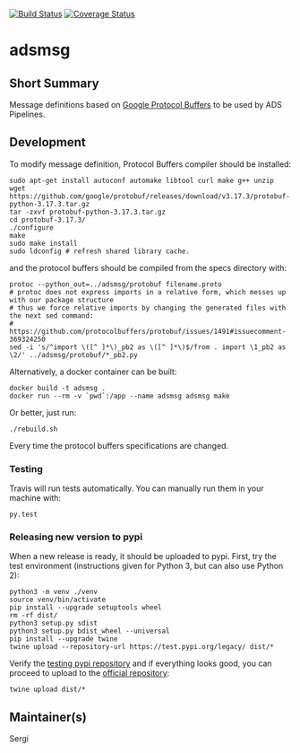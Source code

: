 [![Build Status](https://travis-ci.org/adsabs/ADSPipelineMsg.svg)](https://travis-ci.org/adsabs/ADSPipelineMsg)
[![Coverage Status](https://coveralls.io/repos/adsabs/ADSPipelineMsg/badge.svg)](https://coveralls.io/r/adsabs/ADSPipelineMsg)


# adsmsg

## Short Summary

Message definitions based on [Google Protocol Buffers](https://developers.google.com/protocol-buffers/) to be used by ADS Pipelines.


## Development

To modify message definition, Protocol Buffers compiler should be installed:

```
sudo apt-get install autoconf automake libtool curl make g++ unzip
wget https://github.com/google/protobuf/releases/download/v3.17.3/protobuf-python-3.17.3.tar.gz
tar -zxvf protobuf-python-3.17.3.tar.gz
cd protobuf-3.17.3/
./configure
make
sudo make install
sudo ldconfig # refresh shared library cache.
```

and the protocol buffers should be compiled from the specs directory with:

```
protoc --python_out=../adsmsg/protobuf filename.proto
# protoc does not express imports in a relative form, which messes up with our package structure
# thus we force relative imports by changing the generated files with the next sed command:
# 	https://github.com/protocolbuffers/protobuf/issues/1491#issuecomment-369324250
sed -i 's/^import \([^ ]*\)_pb2 as \([^ ]*\)$/from . import \1_pb2 as \2/' ../adsmsg/protobuf/*_pb2.py
```

Alternatively, a docker container can be built:

```
docker build -t adsmsg .
docker run --rm -v `pwd`:/app --name adsmsg adsmsg make
```

Or better, just run:

```
./rebuild.sh
```

Every time the protocol buffers specifications are changed.


### Testing

Travis will run tests automatically. You can manually run them in your machine with:

```
py.test
```

### Releasing new version to pypi

When a new release is ready, it should be uploaded to pypi. First, try the test environment (instructions given for Python 3, but can also use Python 2):

```
python3 -m venv ./venv
source venv/bin/activate
pip install --upgrade setuptools wheel
rm -rf dist/
python3 setup.py sdist
python3 setup.py bdist_wheel --universal
pip install --upgrade twine
twine upload --repository-url https://test.pypi.org/legacy/ dist/*
```

Verify the [testing pypi repository](https://test.pypi.org/project/adsmsg/) and if everything looks good, you can proceed to upload to the [official repository](https://pypi.org/project/adsmsg/):

```
twine upload dist/*
```


## Maintainer(s)

Sergi
